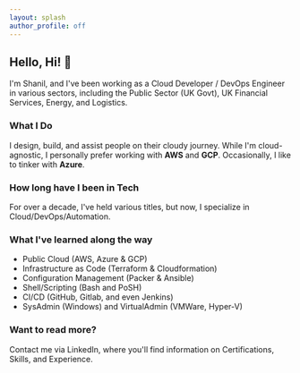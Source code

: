 ```yaml
---
layout: splash
author_profile: off
---
```


## Hello, Hi! 👋

I'm Shanil, and I've been working as a Cloud Developer / DevOps Engineer in various sectors, including the Public Sector (UK Govt), UK Financial Services, Energy, and Logistics.

### What I Do

I design, build, and assist people on their cloudy journey. While I'm cloud-agnostic, I personally prefer working with **AWS** and **GCP**. Occasionally, I like to tinker with **Azure**.

### How long have I been in Tech

For over a decade, I've held various titles, but now, I specialize in Cloud/DevOps/Automation.

### What I've learned along the way

- Public Cloud (AWS, Azure & GCP)
- Infrastructure as Code (Terraform & Cloudformation)
- Configuration Management (Packer & Ansible)
- Shell/Scripting (Bash and PoSH)
- CI/CD (GitHub, Gitlab, and even Jenkins)
- SysAdmin (Windows) and VirtualAdmin (VMWare, Hyper-V)

### Want to read more?

Contact me via LinkedIn, where you'll find information on Certifications, Skills, and Experience.
